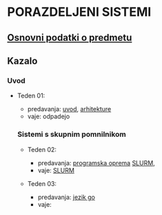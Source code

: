 # PORAZDELJENI SISTEMI

## [Osnovni podatki o predmetu](podatki.md)

## Kazalo

### Uvod

- Teden 01:
  - predavanja:
      [uvod](predavanja/01-uvod/uvod.md),
      [arhitekture](predavanja/02-arhitekture/arhitekture.md)
  - vaje: odpadejo

  ### Sistemi s skupnim pomnilnikom
  
  - Teden 02:
    - predavanja:
      [programska oprema](predavanja/03-programska-oprema/programska-oprema.md)
      [SLURM](predavanja/04-slurm/slurm.md),
    - vaje: [SLURM](vaje/01-uporaba_gruce/Uporaba_gruce.md)

  - Teden 03:
    - predavanja:
      [jezik go](predavanja/05-go/go.md)
    - vaje:
